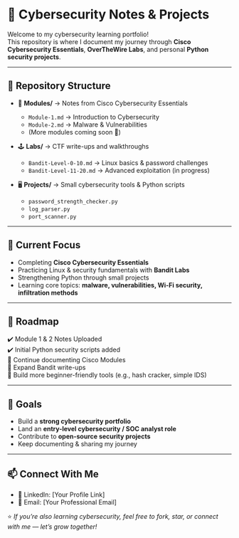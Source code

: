 # 🔐 Cybersecurity Notes & Projects  

Welcome to my cybersecurity learning portfolio!  
This repository is where I document my journey through **Cisco Cybersecurity Essentials**, **OverTheWire Labs**, and personal **Python security projects**.  

---

## 📂 Repository Structure  

- 📘 **Modules/** → Notes from Cisco Cybersecurity Essentials  
  - `Module-1.md` → Introduction to Cybersecurity  
  - `Module-2.md` → Malware & Vulnerabilities  
  - (More modules coming soon 🚀)  

- 🕹 **Labs/** → CTF write-ups and walkthroughs  
  - `Bandit-Level-0-10.md` → Linux basics & password challenges  
  - `Bandit-Level-11-20.md` → Advanced exploitation (in progress)  

- 🖥 **Projects/** → Small cybersecurity tools & Python scripts  
  - `password_strength_checker.py`  
  - `log_parser.py`  
  - `port_scanner.py`  

---

## 🌱 Current Focus  

- Completing **Cisco Cybersecurity Essentials**  
- Practicing Linux & security fundamentals with **Bandit Labs**  
- Strengthening Python through small projects  
- Learning core topics: **malware, vulnerabilities, Wi-Fi security, infiltration methods**  

---

## 🚀 Roadmap  

✔️ Module 1 & 2 Notes Uploaded  
✔️ Initial Python security scripts added  
🔄 Continue documenting Cisco Modules  
🔄 Expand Bandit write-ups  
🔄 Build more beginner-friendly tools (e.g., hash cracker, simple IDS)  

---

## 🎯 Goals  

- Build a **strong cybersecurity portfolio**  
- Land an **entry-level cybersecurity / SOC analyst role**  
- Contribute to **open-source security projects**  
- Keep documenting & sharing my journey  

---

## 📫 Connect With Me  

- 💼 LinkedIn: [Your Profile Link]  
- 📧 Email: [Your Professional Email]  

⭐️ *If you’re also learning cybersecurity, feel free to fork, star, or connect with me — let’s grow together!*
